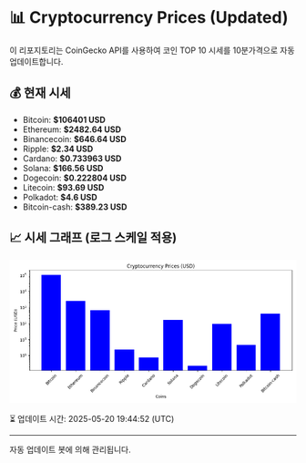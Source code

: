 
# 📊 Cryptocurrency Prices (Updated)

이 리포지토리는 CoinGecko API를 사용하여 코인 TOP 10 시세를 10분가격으로 자동 업데이트합니다.

## 💰 현재 시세
- Bitcoin: **$106401 USD**
- Ethereum: **$2482.64 USD**
- Binancecoin: **$646.64 USD**
- Ripple: **$2.34 USD**
- Cardano: **$0.733963 USD**
- Solana: **$166.56 USD**
- Dogecoin: **$0.222804 USD**
- Litecoin: **$93.69 USD**
- Polkadot: **$4.6 USD**
- Bitcoin-cash: **$389.23 USD**

## 📈 시세 그래프 (로그 스케일 적용)
![Crypto Prices](crypto_prices.png)

⏳ 업데이트 시간: 2025-05-20 19:44:52 (UTC)

---
자동 업데이트 봇에 의해 관리됩니다.
